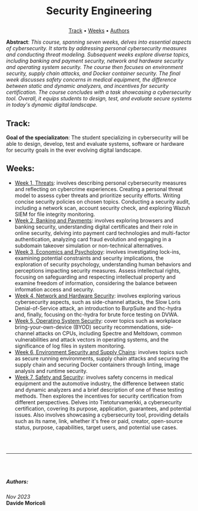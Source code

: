 # <p align="center">Security Engineering</p>

<p align="center">
  <a href="#track">Track</a> •
  <a href="#weeks">Weeks</a> •
  <a href="#authors">Authors</a>
</p>

**Abstract**: *This course, spanning seven weeks, delves into essential aspects of cybersecurity. It starts by addressing personal cybersecurity measures and conducting threat modeling. Subsequent weeks explore diverse topics, including banking and payment security, network and hardware security and operating system security. The course then focuses on environment security, supply chain attacks, and Docker container security. The final week discusses safety concerns in medical equipment, the difference between static and dynamic analyzers, and incentives for security certification. The course concludes with a task showcasing a cybersecurity tool. Overall, it equips students to design, test, and evaluate secure systems in today's dynamic digital landscape.*

## Track: 
**Goal of the specializaton**: The student specializing in cybersecurity will be able to design, develop, test and evaluate systems, software or hardware for security goals in the ever evolving digital landscape.

## Weeks:
- [Week 1, Threats](./Week1): involves describing personal cybersecurity measures and reflecting on cybercrime experiences. Creating a personal threat model to assess cyber threats and prioritize security efforts. Writing concise security policies on chosen topics. Conducting a security audit, including a network scan, account security check, and exploring Wazuh SIEM for file integrity monitoring.
- [Week 2, Banking and Payments](./Week2): involves exploring browsers and banking security, understanding digital certificates and their role in online security, delving into payment card technologies and multi-factor authentication, analyzing card fraud evolution and engaging in a subdomain takeover simulation or non-technical alternatives.
- [Week 3, Economics and Psychology](./Week3): involves investigating lock-ins, examining potential constraints and security implications, the exploration of security psychology, understanding human behaviors and perceptions impacting security measures. Assess intellectual rights, focusing on safeguarding and respecting intellectual property and examine freedom of information, considering the balance between information access and security.
- [Week 4, Network and Hardware Security](./Week4): involves exploring various cybersecurity aspects, such as side-channel attacks, the Slow Loris Denial-of-Service attack, an introduction to BurpSuite and thc-hydra and, finally, focusing on thc-hydra for brute force testing on DVWA.
- [Week 5, Operating System Security](./Week5): cover topics such as workplace bring-your-own-device (BYOD) security recommendations, side-channel attacks on CPUs, including Spectre and Meltdown, common vulnerabilities and attack vectors in operating systems, and the significance of log files in system monitoring.
- [Week 6, Environment Security and Supply Chains](./Week6): involves topics such as secure running environments, supply chain attacks and securing the supply chain and securing Docker containers through linting, image analysis and runtime security.
- [Week 7, Safety and Security](./Week7): involves safety concerns in medical equipment and the automotive industry, the difference between static and dynamic analyzers and a brief description of one of these testing methods. Then explores the incentives for security certification from different perspectives. Delves into Tietoturvamerkki, a cybersecurity certification, covering its purpose, application, guarantees, and potential issues. Also involves showcasing a cybersecurity tool, providing details such as its name, link, whether it's free or paid, creator, open-source status, purpose, capabilities, target users, and potential use cases.

<br><br>
<hr>
<br><br>

##### Authors:

*Nov 2023*<br>
**Davide Moricoli**
